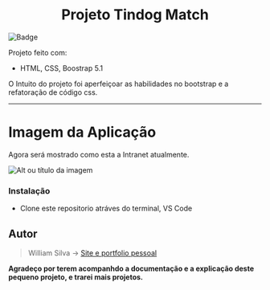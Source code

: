 # <center>Projeto  Tindog Match </center>

![Badge](https://img.shields.io/static/v1?label=Bootstrap&message=5.1&color=white&style=for-the-badge&logo=Bootstrap)


Projeto feito com:
 - HTML, CSS, Boostrap 5.1

O Intuito do projeto foi aperfeiçoar as habilidades no bootstrap  e a refatoração de código css.
___

# Imagem da Aplicação
Agora será mostrado como esta a Intranet atualmente.

![Alt ou título da imagem](tindog-project.gif)
&nbsp;

### Instalação
- Clone este repositorio atráves do terminal, VS Code 

## Autor

> William Silva -> [Site e portfolio pessoal](https://bywilliams.github.io/portfolio/)

**Agradeço por terem acompanhdo a documentação e a explicação deste pequeno projeto, e trarei mais projetos.**



